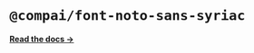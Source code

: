 # `@compai/font-noto-sans-syriac`

[**Read the docs &rarr;**](https://components.ai/docs/typefaces/noto-sans-syriac)
